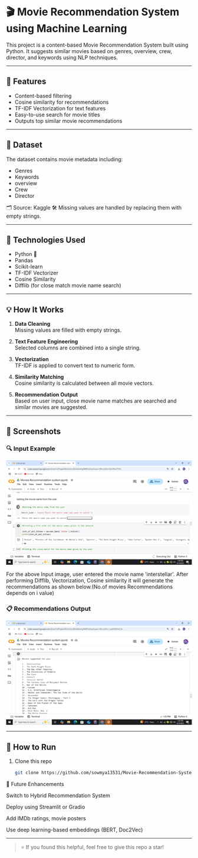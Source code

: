 # 🎬 Movie Recommendation System using Machine Learning

This project is a content-based Movie Recommendation System built using Python. It suggests similar movies based on genres, overview, crew, director, and keywords using NLP techniques.

---

## 📌 Features
- Content-based filtering
- Cosine similarity for recommendations
- TF-IDF Vectorization for text features
- Easy-to-use search for movie titles
- Outputs top similar movie recommendations

---

## 📁 Dataset
The dataset contains movie metadata including:
- Genres
- Keywords
- overview 
- Crew
- Director

🗂 Source: Kaggle
🛠 Missing values are handled by replacing them with empty strings.

---

## 🧠 Technologies Used
- Python 🐍
- Pandas
- Scikit-learn
- TF-IDF Vectorizer
- Cosine Similarity
- Difflib (for close match movie name search)

---

## 💡 How It Works

1. **Data Cleaning**  
   Missing values are filled with empty strings.

2. **Text Feature Engineering**  
   Selected columns are combined into a single string.

3. **Vectorization**  
   TF-IDF is applied to convert text to numeric form.

4. **Similarity Matching**  
   Cosine similarity is calculated between all movie vectors.

5. **Recommendation Output**  
   Based on user input, close movie name matches are searched and similar movies are suggested.

---

## 📸 Screenshots
### 🔍 Input Example  
![User Input](https://github.com/sowmya13531/Movie-Recommendation-System-using-Ml-in-python/blob/main/input2.png?raw=true)

For the above Input image, user entered the movie name 'interstellar'. After performing Difflib, Vectorization, Cosine similarity it will generate the recommendations as shown below.(No.of movies Recommendations depends on i value)

### 📋 Recommendations Output  
![Recommendations](https://github.com/sowmya13531/Movie-Recommendation-System-using-Ml-in-python/blob/main/output.png?raw=true)

---

## 🚀 How to Run

1. Clone this repo  
   ```bash
   git clone https://github.com/sowmya13531/Movie-Recommendation-System-using-ML-in-python.git

🎯 Future Enhancements

Switch to Hybrid Recommendation System

Deploy using Streamlit or Gradio

Add IMDb ratings, movie posters

Use deep learning-based embeddings (BERT, Doc2Vec)


---

> ⭐ If you found this helpful, feel free to give this repo a star!
> 
